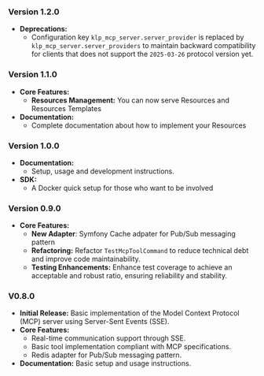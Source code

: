 ### Version 1.2.0

- **Deprecations:**
  - Configuration key `klp_mcp_server.server_provider` is replaced by `klp_mcp_server.server_providers` to maintain backward compatibility
  for clients that does not support the `2025-03-26` protocol version yet.

### Version 1.1.0

- **Core Features:**
  - **Resources Management:** You can now serve Resources and Resources Templates
- **Documentation:**
  - Complete documentation about how to implement your Resources

### Version 1.0.0

- **Documentation:**
  - Setup, usage and development instructions.
- **SDK:**
  - A Docker quick setup for those who want to be involved

### Version 0.9.0

- **Core Features:**
  - **New Adapter**: Symfony Cache adpater for Pub/Sub messaging pattern
  - **Refactoring:** Refactor `TestMcpToolCommand` to reduce technical debt and improve code maintainability.
  - **Testing Enhancements:** Enhance test coverage to achieve an acceptable and robust ratio, ensuring reliability and stability.


### V0.8.0
- **Initial Release:**
  Basic implementation of the Model Context Protocol (MCP) server using Server-Sent Events (SSE).
- **Core Features:**
  - Real-time communication support through SSE.
  - Basic tool implementation compliant with MCP specifications.
  - Redis adapter for Pub/Sub messaging pattern.
- **Documentation:** Basic setup and usage instructions.
